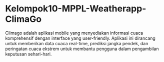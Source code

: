 # Kelompok10-MPPL-Weatherapp-ClimaGo
Climago adalah aplikasi mobile yang menyediakan informasi cuaca komprehensif dengan interface yang user-friendly. Aplikasi ini dirancang untuk memberikan data cuaca real-time, prediksi jangka pendek, dan peringatan cuaca ekstrem untuk membantu pengguna dalam pengambilan keputusan sehari-hari.
